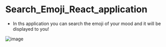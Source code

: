 # Search_Emoji_React_application
- In ths application you can search the emoji of your mood and it will be displayed to you!

![image](https://user-images.githubusercontent.com/118621709/235465987-843fe21a-20bf-42e7-b4c5-77d675b0b47a.png)
